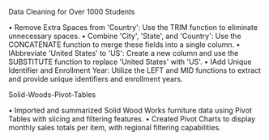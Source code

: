 Data Cleaning for Over 1000 Students


• Remove Extra Spaces from 'Country':
Use the TRIM function to eliminate unnecessary spaces.
• Combine 'City', 'State', and 'Country':
Use the CONCATENATE function to merge these fields into a single column.
• IAbbreviate 'United States' to 'US':
Create a new column and use the SUBSTITUTE function to replace 'United States' with 'US'.
• IAdd Unique Identifier and Enrollment Year:
Utilize the LEFT and MID functions to extract and provide unique identifiers and enrollment years.

Solid-Woods-Pivot-Tables


• Imported and summarized Solid Wood Works furniture data using Pivot Tables with slicing and 
filtering features.
• Created Pivot Charts to display monthly sales totals per item, with regional filtering capabilities.

